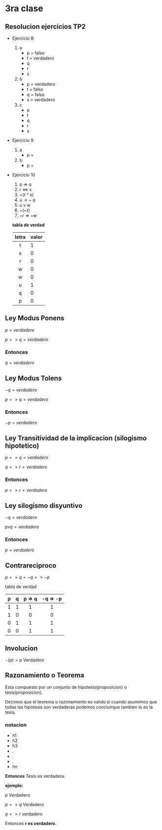 # 3ra clase

## Resolucion ejercicios TP2

- Ejercicio 8:
    1. a
       - p = falso
       - t = verdadero
       - q
       - r
       - s
    2. b
       - p =  verdadero
       - t =  falso
       - q = falso
       - s = verdadero
    3. c
       - p
       - t
       - q
       - r
       - s

- Ejercicio 9
    1. a
        - p =
    2. b
        - p =

- Ejercicio 10
    1. p => q
    2. r <=> s
    3. ~(t ^ s)
    4. u -> ~ q
    5. u v w
    6. ~(~t)
    7. ~r => ~w

    **tabla de verdad**

    | letra | valor |
    | :---: | :---- |
    |   t   | 1     |
    |   s   | 0     |
    |   r   | 0     |
    |   w   | 0     |
    |   w   | 0     |
    |   u   | 1     |
    |   q   | 0     |
    |   p   | 0     |

## Ley Modus Ponens

$p  = verdadero$

$p => q = verdadero$

### Entonces

$q = verdadero$

## Ley Modus Tolens

$-q  = verdadero$

$p => q = verdadero$

### Entonces

$-p = verdadero$

## Ley Transitividad de la implicacion (silogismo hipotetico)

$p => q =  verdadero$

$q => r = verdadero$

### Entonces

$p => r = verdadero$


## Ley silogismo disyuntivo

$-q =  verdadero$

$p v q = verdadero$

### Entonces

$p= verdadero$

## Contrareciproco

$p=>q = -q => -p$

tabla de verdad

|   p   |   q   | p => q | -q => -p |
| :---: | :---: | :----: | :------: |
|   1   |   1   |   1    |    1     |
|   1   |   0   |   0    |    0     |
|   0   |   1   |   1    |    1     |
|   0   |   0   |   1    |    1     |

## Involucion

$-(p) = p$  Verdadero

## Razonamiento o Teorema

Esta compuesto por un conjunto de hipotesis(proposicion) o tesis(proposicion).

Decimos que el teorema o razonamiento es valido si cuando asumimos que todas las hipotesis son verdaderas podemos concluirque tambien lo es la tesis.

### notacion

- h1
- h2
- h3
- .
- .
- .
- hn

**Entonces** Tesis es verdadera.

**ejemplo:**

$p$ Verdadero

$p=>q$ Verdadero

$q=>r$ verdadero

Entonces **r es verdadero.**